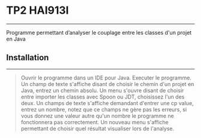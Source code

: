 # TP2 HAI913I
***
Programme permettant d’analyser le couplage entre les classes d'un projet en Java

## Installation
***
>Ouvrir le programme dans un IDE pour Java.
>Executer le programme.
>Un champ de texte s'affiche disant de choisir le chemin d'un projet en Java, entrez un chemin absolu.
>Un menu s'ouvre disant de choisir entre importer les classes avec Spoon ou JDT, choisissez l'un des deux.
>Un champs de texte s'affiche demandant d'entrer une cp value, entrez un nombre, notez que ce champs ne gère pas les erreurs, si vous donnez une valeur autre qu'un nombre le programme ne fonctionnera pas correctement.
>Un nouveau menu s'affiche permettant de choisir quel résultat visualiser lors de l'analyse.
